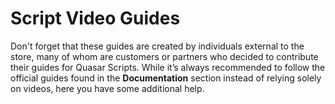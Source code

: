 # Script Video Guides

Don't forget that these guides are created by individuals external to the store, many of whom are customers or partners who decided to contribute their guides for Quasar Scripts. While it’s always recommended to follow the official guides found in the **Documentation** section instead of relying solely on videos, here you have some additional help.
